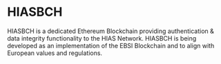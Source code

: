 # HIASBCH
HIASBCH is a dedicated Ethereum Blockchain providing authentication &amp; data integrity functionality to the HIAS Network. HIASBCH is being developed as an implementation of the EBSI Blockchain and to align with European values and regulations.
